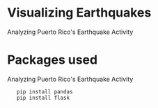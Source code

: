 # Visualizing Earthquakes
Analyzing Puerto Rico's Earthquake Activity


# Packages used
Analyzing Puerto Rico's Earthquake Activity

```pip install folium
   pip install pandas
   pip install flask
   ```
